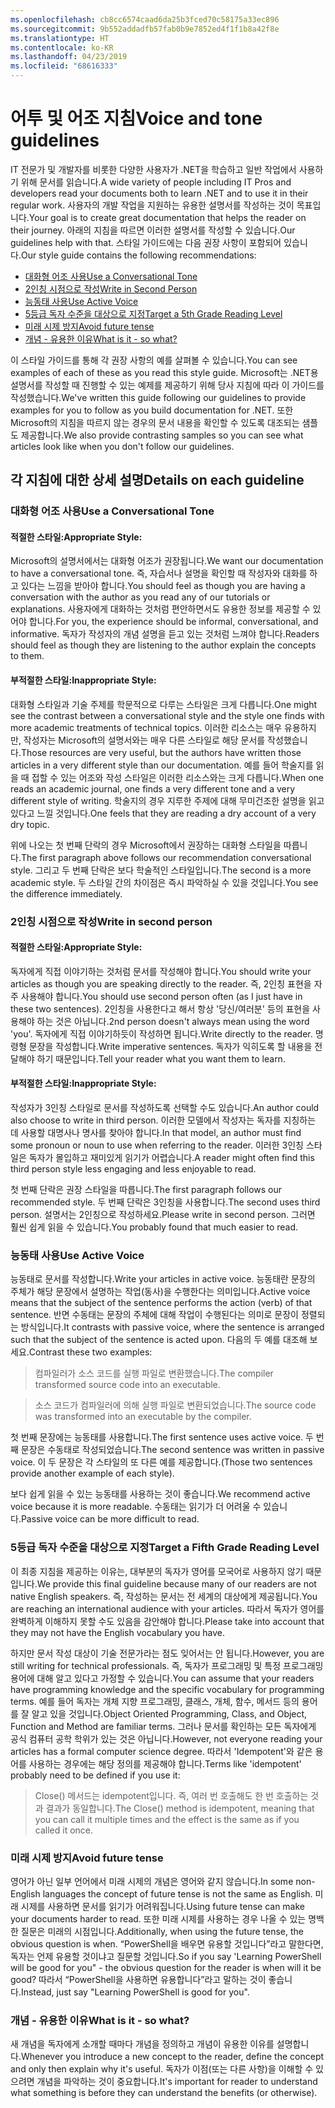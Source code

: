```yaml
---
ms.openlocfilehash: cb8cc6574caad6da25b3fced70c58175a33ec896
ms.sourcegitcommit: 9b552addadfb57fab0b9e7852ed4f1f1b8a42f8e
ms.translationtype: HT
ms.contentlocale: ko-KR
ms.lasthandoff: 04/23/2019
ms.locfileid: "68616333"
---
```

# <a name="voice-and-tone-guidelines"></a><span data-ttu-id="d135b-101">어투 및 어조 지침</span><span class="sxs-lookup"><span data-stu-id="d135b-101">Voice and tone guidelines</span></span>

<span data-ttu-id="d135b-102">IT 전문가 및 개발자를 비롯한 다양한 사용자가 .NET을 학습하고 일반 작업에서 사용하기 위해 문서를 읽습니다.</span><span class="sxs-lookup"><span data-stu-id="d135b-102">A wide variety of people including IT Pros and developers read your documents both to learn .NET and to use it in their regular work.</span></span>
<span data-ttu-id="d135b-103">사용자의 개발 작업을 지원하는 유용한 설명서를 작성하는 것이 목표입니다.</span><span class="sxs-lookup"><span data-stu-id="d135b-103">Your goal is to create great documentation that helps the reader on their journey.</span></span> <span data-ttu-id="d135b-104">아래의 지침을 따르면 이러한 설명서를 작성할 수 있습니다.</span><span class="sxs-lookup"><span data-stu-id="d135b-104">Our guidelines help with that.</span></span> <span data-ttu-id="d135b-105">스타일 가이드에는 다음 권장 사항이 포함되어 있습니다.</span><span class="sxs-lookup"><span data-stu-id="d135b-105">Our style guide contains the following recommendations:</span></span>
- [<span data-ttu-id="d135b-106">대화형 어조 사용</span><span class="sxs-lookup"><span data-stu-id="d135b-106">Use a Conversational Tone</span></span>](#use-a-conversational-tone)
- [<span data-ttu-id="d135b-107">2인칭 시점으로 작성</span><span class="sxs-lookup"><span data-stu-id="d135b-107">Write in Second Person</span></span>](#write-in-2nd-person)
- [<span data-ttu-id="d135b-108">능동태 사용</span><span class="sxs-lookup"><span data-stu-id="d135b-108">Use Active Voice</span></span>](#use-active-voice)
- [<span data-ttu-id="d135b-109">5등급 독자 수준을 대상으로 지정</span><span class="sxs-lookup"><span data-stu-id="d135b-109">Target a 5th Grade Reading Level</span></span>](#target-a-fifth-grade-reading-level)
- [<span data-ttu-id="d135b-110">미래 시제 방지</span><span class="sxs-lookup"><span data-stu-id="d135b-110">Avoid future tense</span></span>](#avoid-future-tense)
- [<span data-ttu-id="d135b-111">개념 - 유용한 이유</span><span class="sxs-lookup"><span data-stu-id="d135b-111">What is it - so what?</span></span>](#what-is-it-so-what)

<span data-ttu-id="d135b-112">이 스타일 가이드를 통해 각 권장 사항의 예를 살펴볼 수 있습니다.</span><span class="sxs-lookup"><span data-stu-id="d135b-112">You can see examples of each of these as you read this style guide.</span></span> <span data-ttu-id="d135b-113">Microsoft는 .NET용 설명서를 작성할 때 진행할 수 있는 예제를 제공하기 위해 당사 지침에 따라 이 가이드를 작성했습니다.</span><span class="sxs-lookup"><span data-stu-id="d135b-113">We've written this guide following our guidelines to provide examples for you to follow as you build documentation for .NET.</span></span> <span data-ttu-id="d135b-114">또한 Microsoft의 지침을 따르지 않는 경우의 문서 내용을 확인할 수 있도록 대조되는 샘플도 제공합니다.</span><span class="sxs-lookup"><span data-stu-id="d135b-114">We also provide contrasting samples so you can see what articles look like when you don't follow our guidelines.</span></span>

## <a name="details-on-each-guideline"></a><span data-ttu-id="d135b-115">각 지침에 대한 상세 설명</span><span class="sxs-lookup"><span data-stu-id="d135b-115">Details on each guideline</span></span>

### <a name="use-a-conversational-tone"></a><span data-ttu-id="d135b-116">대화형 어조 사용</span><span class="sxs-lookup"><span data-stu-id="d135b-116">Use a Conversational Tone</span></span>
#### <a name="appropriate-style"></a><span data-ttu-id="d135b-117">적절한 스타일:</span><span class="sxs-lookup"><span data-stu-id="d135b-117">Appropriate Style:</span></span>
<span data-ttu-id="d135b-118">Microsoft의 설명서에서는 대화형 어조가 권장됩니다.</span><span class="sxs-lookup"><span data-stu-id="d135b-118">We want our documentation to have a conversational tone.</span></span> <span data-ttu-id="d135b-119">즉, 자습서나 설명을 확인할 때 작성자와 대화를 하고 있다는 느낌을 받아야 합니다.</span><span class="sxs-lookup"><span data-stu-id="d135b-119">You should feel as though you are having a conversation with the author as you read any of our tutorials or explanations.</span></span>
<span data-ttu-id="d135b-120">사용자에게 대화하는 것처럼 편안하면서도 유용한 정보를 제공할 수 있어야 합니다.</span><span class="sxs-lookup"><span data-stu-id="d135b-120">For you, the experience should be informal, conversational, and informative.</span></span> <span data-ttu-id="d135b-121">독자가 작성자의 개념 설명을 듣고 있는 것처럼 느껴야 합니다.</span><span class="sxs-lookup"><span data-stu-id="d135b-121">Readers should feel as though they are listening to the author explain the concepts to them.</span></span>

#### <a name="inappropriate-style"></a><span data-ttu-id="d135b-122">부적절한 스타일:</span><span class="sxs-lookup"><span data-stu-id="d135b-122">Inappropriate Style:</span></span>
<span data-ttu-id="d135b-123">대화형 스타일과 기술 주제를 학문적으로 다루는 스타일은 크게 다릅니다.</span><span class="sxs-lookup"><span data-stu-id="d135b-123">One might see the contrast between a conversational style and the style one finds with more academic treatments of technical topics.</span></span> <span data-ttu-id="d135b-124">이러한 리소스는 매우 유용하지만, 작성자는 Microsoft의 설명서와는 매우 다른 스타일로 해당 문서를 작성했습니다.</span><span class="sxs-lookup"><span data-stu-id="d135b-124">Those resources are very useful, but the authors have written those articles in a very different style than our documentation.</span></span> <span data-ttu-id="d135b-125">예를 들어 학술지를 읽을 때 접할 수 있는 어조와 작성 스타일은 이러한 리소스와는 크게 다릅니다.</span><span class="sxs-lookup"><span data-stu-id="d135b-125">When one reads an academic journal, one finds a very different tone and a very different style of writing.</span></span>
<span data-ttu-id="d135b-126">학술지의 경우 지루한 주제에 대해 무미건조한 설명을 읽고 있다고 느낄 것입니다.</span><span class="sxs-lookup"><span data-stu-id="d135b-126">One feels that they are reading a dry account of a very dry topic.</span></span>  

<span data-ttu-id="d135b-127">위에 나오는 첫 번째 단락의 경우 Microsoft에서 권장하는 대화형 스타일을 따릅니다.</span><span class="sxs-lookup"><span data-stu-id="d135b-127">The first paragraph above follows our recommendation conversational style.</span></span> <span data-ttu-id="d135b-128">그리고 두 번째 단락은 보다 학술적인 스타일입니다.</span><span class="sxs-lookup"><span data-stu-id="d135b-128">The second is a more academic style.</span></span> <span data-ttu-id="d135b-129">두 스타일 간의 차이점은 즉시 파악하실 수 있을 것입니다.</span><span class="sxs-lookup"><span data-stu-id="d135b-129">You see the difference immediately.</span></span> 

### <a name="write-in-second-person"></a><span data-ttu-id="d135b-130">2인칭 시점으로 작성</span><span class="sxs-lookup"><span data-stu-id="d135b-130">Write in second person</span></span>
#### <a name="appropriate-style"></a><span data-ttu-id="d135b-131">적절한 스타일:</span><span class="sxs-lookup"><span data-stu-id="d135b-131">Appropriate Style:</span></span>
<span data-ttu-id="d135b-132">독자에게 직접 이야기하는 것처럼 문서를 작성해야 합니다.</span><span class="sxs-lookup"><span data-stu-id="d135b-132">You should write your articles as though you are speaking directly to the reader.</span></span> <span data-ttu-id="d135b-133">즉, 2인칭 표현을 자주 사용해야 합니다.</span><span class="sxs-lookup"><span data-stu-id="d135b-133">You should use second person often (as I just have in these two sentences).</span></span> <span data-ttu-id="d135b-134">2인칭을 사용한다고 해서 항상 '당신/여러분' 등의 표현을 사용해야 하는 것은 아닙니다.</span><span class="sxs-lookup"><span data-stu-id="d135b-134">2nd person doesn't always mean using the word 'you'.</span></span> <span data-ttu-id="d135b-135">독자에게 직접 이야기하듯이 작성하면 됩니다.</span><span class="sxs-lookup"><span data-stu-id="d135b-135">Write directly to the reader.</span></span> <span data-ttu-id="d135b-136">명령형 문장을 작성합니다.</span><span class="sxs-lookup"><span data-stu-id="d135b-136">Write imperative sentences.</span></span>
<span data-ttu-id="d135b-137">독자가 익히도록 할 내용을 전달해야 하기 때문입니다.</span><span class="sxs-lookup"><span data-stu-id="d135b-137">Tell your reader what you want them to learn.</span></span>

#### <a name="inappropriate-style"></a><span data-ttu-id="d135b-138">부적절한 스타일:</span><span class="sxs-lookup"><span data-stu-id="d135b-138">Inappropriate Style:</span></span> 
<span data-ttu-id="d135b-139">작성자가 3인칭 스타일로 문서를 작성하도록 선택할 수도 있습니다.</span><span class="sxs-lookup"><span data-stu-id="d135b-139">An author could also choose to write in third person.</span></span> <span data-ttu-id="d135b-140">이러한 모델에서 작성자는 독자를 지칭하는 데 사용할 대명사나 명사를 찾아야 합니다.</span><span class="sxs-lookup"><span data-stu-id="d135b-140">In that model, an author must find some pronoun or noun to use when referring to the reader.</span></span> <span data-ttu-id="d135b-141">이러한 3인칭 스타일은 독자가 몰입하고 재미있게 읽기가 어렵습니다.</span><span class="sxs-lookup"><span data-stu-id="d135b-141">A reader might often find this third person style less engaging and less enjoyable to read.</span></span>

<span data-ttu-id="d135b-142">첫 번째 단락은 권장 스타일을 따릅니다.</span><span class="sxs-lookup"><span data-stu-id="d135b-142">The first paragraph follows our recommended style.</span></span> <span data-ttu-id="d135b-143">두 번째 단락은 3인칭을 사용합니다.</span><span class="sxs-lookup"><span data-stu-id="d135b-143">The second uses third person.</span></span> <span data-ttu-id="d135b-144">설명서는 2인칭으로 작성하세요.</span><span class="sxs-lookup"><span data-stu-id="d135b-144">Please write in second person.</span></span> <span data-ttu-id="d135b-145">그러면 훨씬 쉽게 읽을 수 있습니다.</span><span class="sxs-lookup"><span data-stu-id="d135b-145">You probably found that much easier to read.</span></span>

### <a name="use-active-voice"></a><span data-ttu-id="d135b-146">능동태 사용</span><span class="sxs-lookup"><span data-stu-id="d135b-146">Use Active Voice</span></span>

<span data-ttu-id="d135b-147">능동태로 문서를 작성합니다.</span><span class="sxs-lookup"><span data-stu-id="d135b-147">Write your articles in active voice.</span></span> <span data-ttu-id="d135b-148">능동태란 문장의 주체가 해당 문장에서 설명하는 작업(동사)을 수행한다는 의미입니다.</span><span class="sxs-lookup"><span data-stu-id="d135b-148">Active voice means that the subject of the sentence performs the action (verb) of that sentence.</span></span> <span data-ttu-id="d135b-149">반면 수동태는 문장의 주체에 대해 작업이 수행된다는 의미로 문장이 정렬되는 방식입니다.</span><span class="sxs-lookup"><span data-stu-id="d135b-149">It contrasts with passive voice, where the sentence is arranged such that the subject of the sentence is acted upon.</span></span> <span data-ttu-id="d135b-150">다음의 두 예를 대조해 보세요.</span><span class="sxs-lookup"><span data-stu-id="d135b-150">Contrast these two examples:</span></span>

><span data-ttu-id="d135b-151">컴파일러가 소스 코드를 실행 파일로 변환했습니다.</span><span class="sxs-lookup"><span data-stu-id="d135b-151">The compiler transformed source code into an executable.</span></span>

><span data-ttu-id="d135b-152">소스 코드가 컴파일러에 의해 실행 파일로 변환되었습니다.</span><span class="sxs-lookup"><span data-stu-id="d135b-152">The source code was transformed into an executable by the compiler.</span></span>

<span data-ttu-id="d135b-153">첫 번째 문장에는 능동태를 사용합니다.</span><span class="sxs-lookup"><span data-stu-id="d135b-153">The first sentence uses active voice.</span></span> <span data-ttu-id="d135b-154">두 번째 문장은 수동태로 작성되었습니다.</span><span class="sxs-lookup"><span data-stu-id="d135b-154">The second sentence was written in passive voice.</span></span>
<span data-ttu-id="d135b-155">이 두 문장은 각 스타일의 또 다른 예를 제공합니다.</span><span class="sxs-lookup"><span data-stu-id="d135b-155">(Those two sentences provide another example of each style).</span></span>

<span data-ttu-id="d135b-156">보다 쉽게 읽을 수 있는 능동태를 사용하는 것이 좋습니다.</span><span class="sxs-lookup"><span data-stu-id="d135b-156">We recommend active voice because it is more readable.</span></span> <span data-ttu-id="d135b-157">수동태는 읽기가 더 어려울 수 있습니다.</span><span class="sxs-lookup"><span data-stu-id="d135b-157">Passive voice can be more difficult to read.</span></span>

### <a name="target-a-fifth-grade-reading-level"></a><span data-ttu-id="d135b-158">5등급 독자 수준을 대상으로 지정</span><span class="sxs-lookup"><span data-stu-id="d135b-158">Target a Fifth Grade Reading Level</span></span>

<span data-ttu-id="d135b-159">이 최종 지침을 제공하는 이유는, 대부분의 독자가 영어를 모국어로 사용하지 않기 때문입니다.</span><span class="sxs-lookup"><span data-stu-id="d135b-159">We provide this final guideline because many of our readers are not native English speakers.</span></span>
<span data-ttu-id="d135b-160">즉, 작성하는 문서는 전 세계의 대상에게 제공됩니다.</span><span class="sxs-lookup"><span data-stu-id="d135b-160">You are reaching an international audience with your articles.</span></span> <span data-ttu-id="d135b-161">따라서 독자가 영어를 완벽하게 이해하지 못할 수도 있음을 감안해야 합니다.</span><span class="sxs-lookup"><span data-stu-id="d135b-161">Please take into account that they may not have the English vocabulary you have.</span></span>

<span data-ttu-id="d135b-162">하지만 문서 작성 대상이 기술 전문가라는 점도 잊어서는 안 됩니다.</span><span class="sxs-lookup"><span data-stu-id="d135b-162">However, you are still writing for technical professionals.</span></span> <span data-ttu-id="d135b-163">즉, 독자가 프로그래밍 및 특정 프로그래밍 용어에 대해 알고 있다고 가정할 수 있습니다.</span><span class="sxs-lookup"><span data-stu-id="d135b-163">You can assume that your readers have programming knowledge and the specific vocabulary for programming terms.</span></span> <span data-ttu-id="d135b-164">예를 들어 독자는 개체 지향 프로그래밍, 클래스, 개체, 함수, 메서드 등의 용어를 잘 알고 있을 것입니다.</span><span class="sxs-lookup"><span data-stu-id="d135b-164">Object Oriented Programming, Class, and Object, Function and Method are familiar terms.</span></span> <span data-ttu-id="d135b-165">그러나 문서를 확인하는 모든 독자에게 공식 컴퓨터 공학 학위가 있는 것은 아닙니다.</span><span class="sxs-lookup"><span data-stu-id="d135b-165">However, not everyone reading your articles has a formal computer science degree.</span></span> <span data-ttu-id="d135b-166">따라서 'Idempotent'와 같은 용어를 사용하는 경우에는 해당 정의를 제공해야 합니다.</span><span class="sxs-lookup"><span data-stu-id="d135b-166">Terms like 'idempotent' probably need to be defined if you use it:</span></span>

><span data-ttu-id="d135b-167">Close() 메서드는 idempotent입니다. 즉, 여러 번 호출해도 한 번 호출하는 것과 결과가 동일합니다.</span><span class="sxs-lookup"><span data-stu-id="d135b-167">The Close() method is idempotent, meaning that you can call it multiple times and the effect is the same as if you called it once.</span></span>

### <a name="avoid-future-tense"></a><span data-ttu-id="d135b-168">미래 시제 방지</span><span class="sxs-lookup"><span data-stu-id="d135b-168">Avoid future tense</span></span>
<span data-ttu-id="d135b-169">영어가 아닌 일부 언어에서 미래 시제의 개념은 영어와 같지 않습니다.</span><span class="sxs-lookup"><span data-stu-id="d135b-169">In some non-English languages the concept of future tense is not the same as English.</span></span> <span data-ttu-id="d135b-170">미래 시제를 사용하면 문서를 읽기가 어려워집니다.</span><span class="sxs-lookup"><span data-stu-id="d135b-170">Using future tense can make your documents harder to read.</span></span> <span data-ttu-id="d135b-171">또한 미래 시제를 사용하는 경우 나올 수 있는 명백한 질문은 미래의 시점입니다.</span><span class="sxs-lookup"><span data-stu-id="d135b-171">Additionally, when using the future tense, the obvious question is when.</span></span> <span data-ttu-id="d135b-172">“PowerShell을 배우면 유용할 것입니다”라고 말한다면, 독자는 언제 유용할 것이냐고 질문할 것입니다.</span><span class="sxs-lookup"><span data-stu-id="d135b-172">So if you say 'Learning PowerShell will be good for you" - the obvious question for the reader is when will it be good?</span></span> <span data-ttu-id="d135b-173">따라서 “PowerShell을 사용하면 유용합니다”라고 말하는 것이 좋습니다.</span><span class="sxs-lookup"><span data-stu-id="d135b-173">Instead, just say "Learning PowerShell is good for you".</span></span>

### <a name="what-is-it---so-what"></a><span data-ttu-id="d135b-174">개념 - 유용한 이유</span><span class="sxs-lookup"><span data-stu-id="d135b-174">What is it - so what?</span></span>
<span data-ttu-id="d135b-175">새 개념을 독자에게 소개할 때마다 개념을 정의하고 개념이 유용한 이유를 설명합니다.</span><span class="sxs-lookup"><span data-stu-id="d135b-175">Whenever you introduce a new concept to the reader, define the concept and only then explain why it's useful.</span></span> <span data-ttu-id="d135b-176">독자가 이점(또는 다른 사항)을 이해할 수 있으려면 개념을 파악하는 것이 중요합니다.</span><span class="sxs-lookup"><span data-stu-id="d135b-176">It's important for reader to understand what something is before they can understand the benefits (or otherwise).</span></span> 
